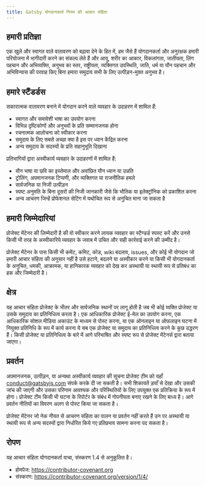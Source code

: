 ```yaml
---
title: Gatsby योगदानकर्ता नियम की आचार संहिता
---
```


## हमारी प्रतिज्ञा

एक खुले और स्वागत वाले वातावरण को बढ़ावा देने के हित में, हम जैसे हैं
योगदानकर्ता और अनुरक्षक हमारी परियोजना में भागीदारी करने का संकल्प लेते हैं और
आयु, शरीर का आकार, विकलांगता, जातीयता, लिंग पहचान और अभिव्यक्ति, अनुभव का स्तर,
राष्ट्रीयता, व्यक्तिगत उपस्थिति, जाति, धर्म या यौन पहचान और अभिविन्यास की परवाह किए बिना हमारा समुदाय सभी के लिए उत्पीड़न-मुक्त अनुभव है।

## हमारे स्टैंडर्डस

सकारात्मक वातावरण बनाने में योगदान करने वाले व्यवहार के उदाहरण में 
शामिल हैं:

- स्वागत और समावेशी भाषा का उपयोग करना
- विभिन्न दृष्टिकोणों और अनुभवों के प्रति सम्मानजनक होना
- रचनात्मक आलोचना को स्वीकार करना
- समुदाय के लिए सबसे अच्छा क्या है इस पर ध्यान केंद्रित करना
- अन्य समुदाय के सदस्यों के प्रति सहानुभूति दिखाना

प्रतिभागियों द्वारा अस्वीकार्य व्यवहार के उदाहरणों में शामिल हैं:

- यौन भाषा या छवि का इस्तेमाल और अवांछित यौन ध्यान या उन्नति
- ट्रोलिंग, अपमानजनक टिप्पणी, और व्यक्तिगत या राजनीतिक हमले
- सार्वजनिक या निजी उत्पीड़न
- स्पष्ट अनुमति के बिना दूसरों की निजी जानकारी जैसे कि भौतिक या इलेक्ट्रॉनिक को प्रकाशित करना
- अन्य आचरण जिन्हें प्रोफेशनल सेटिंग में यथोचित रूप से अनुचित माना जा सकता है

## हमारी जिम्मेदारियां

प्रोजेक्ट मेंटेनर की ज़िम्मेदारी है की वो स्वीकार करने लायक व्यवहार का स्टैण्डर्ड स्पस्ट करें
और उनसे किसी भी तरह के अस्वीकारिये व्यवहार के जवाब में उचित और सही कार्रवाई करने की उम्मीद है।

प्रोजेक्ट मेंटेनर के पास किसी भी कमेंट, कमिट, कोड, wiki बदलाव, issues, और कोई भी योगदान जो हमारी आचार संहिता की अनुसार नहीं है  उसे हटाने, बदलने या अस्वीकार करने या किसी भी योगदानकर्ता के अनुचित, धमकी, आक्रामक, या हानिकारक व्यवहार को देख कर अस्थायी या स्थायी रूप से प्रतिबंध का हक और जिम्मेदारी है।

## क्षेत्र

यह आचार संहिता प्रोजेक्ट के भीतर और सार्वजनिक स्थानों पर लागू होती है
जब भी कोई व्यक्ति प्रोजेक्ट या उसके समुदाय का प्रतिनिधित्व करता है। एक आधिकारिक प्रोजेक्ट ई-मेल का उपयोग करना, 
एक आधिकारिक सोशल मीडिया अकाउंट के माध्यम से पोस्ट करना, 
या एक ऑनलाइन या ऑफलाइन घटना में नियुक्त प्रतिनिधि के रूप में कार्य करना ये सब एक प्रोजेक्ट या समुदाय का प्रतिनिधित्व 
करने के कुछ उद्धरण हैं। किसी प्रोजेक्ट या प्रतिनिधित्व के बारे में आगे परिभाषित और स्पष्ट रूप से प्रोजेक्ट मेंटेनर्स द्वारा बताया जाएगा।

## प्रवर्तन

अपमानजनक, उत्पीड़न, या अन्यथा अस्वीकार्य व्यवहार की सूचना प्रोजेक्ट टीम को यहाँ 
[conduct@gatsbyjs.com](mailto:conduct@gatsbyjs.com) संपर्क करके दी जा सकती है। सभी शिकायतें ड़याँ से देखा और 
उसकी जांच की जाएगी और उसका परिणाम आवश्यक और परिस्थितियों के लिए उपयुक्त एक प्रतिक्रिया के रूप में होगा। 
प्रोजेक्ट टीम किसी भी घटना के रिपोर्टर के संबंध में गोपनीयता बनाए रखने के लिए बाध्य है।
आगे प्रवर्तन नीतियों का विवरण अलग से पोस्ट किया जा सकता है।

प्रोजेक्ट मेंटेनर जो नेक नीयत से आचरण संहिता का पालन या प्रवर्तन नहीं करते हैं उन पर अस्थायी या स्थायी रूप से अन्य 
सदस्यों द्वारा निर्धारित किये गए प्रतिप्रभाव सामना करना पद सकता है।

## रोपण

यह आचार संहिता योगदानकर्ता वाचा, संस्करण 1.4 से अनुकूलित है।

- होमपेज: https://contributor-covenant.org
- संस्करण: https://contributor-covenant.org/version/1/4/
